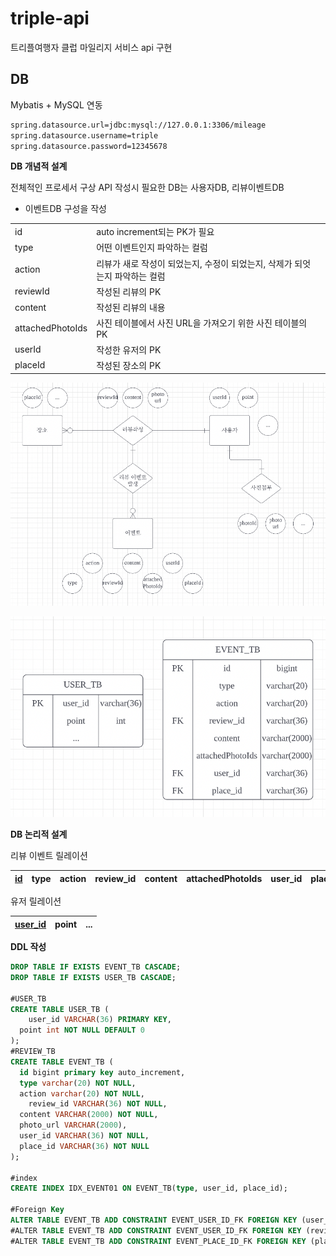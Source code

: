 # triple-api

트리플여행자 클럽 마일리지 서비스 api 구현





## DB

Mybatis + MySQL 연동

~~~xml
spring.datasource.url=jdbc:mysql://127.0.0.1:3306/mileage
spring.datasource.username=triple
spring.datasource.password=12345678
~~~



**DB 개념적 설계**

전체적인 프로세서 구상
API 작성시 필요한 DB는 사용자DB, 리뷰이벤트DB

* 이벤트DB 구성을 작성

|                  |                                                              |      |
| ---------------- | ------------------------------------------------------------ | ---- |
| id               | auto increment되는 PK가 필요                                 |      |
| type             | 어떤 이벤트인지 파악하는 컬럼                                |      |
| action           | 리뷰가 새로 작성이 되었는지, 수정이 되었는지, 삭제가 되엇는지 파악하는 컬럼 |      |
| reviewId         | 작성된 리뷰의 PK                                             |      |
| content          | 작성된 리뷰의 내용                                           |      |
| attachedPhotoIds | 사진 테이블에서 사진 URL을 가져오기 위한 사진 테이블의 PK    |      |
| userId           | 작성한 유저의 PK                                             |      |
| placeId          | 작성된 장소의 PK                                             |      |



![image-20220627004408473](README-images/image-20220627004408473.png)

![image-20220627020604836](README-images/image-20220627020604836.png)



**DB 논리적 설계**

리뷰 이벤트 릴레이션

| <u>id</u> | type | action | review_id | content | attachedPhotoIds | user_id | place_id |
| --------- | ---- | ------ | --------- | ------- | ---------------- | ------- | -------- |

유저 릴레이션

| <u>user_id</u> | point | ...  |
| -------------- | ----- | ---- |



**DDL 작성**

~~~sql
DROP TABLE IF EXISTS EVENT_TB CASCADE;
DROP TABLE IF EXISTS USER_TB CASCADE;

#USER_TB
CREATE TABLE USER_TB (
	user_id VARCHAR(36) PRIMARY KEY,
  point int NOT NULL DEFAULT 0
);
#REVIEW_TB
CREATE TABLE EVENT_TB (
  id bigint primary key auto_increment,
  type varchar(20) NOT NULL,
  action varchar(20) NOT NULL,
	review_id VARCHAR(36) NOT NULL,
  content VARCHAR(2000) NOT NULL,
  photo_url VARCHAR(2000),
  user_id VARCHAR(36) NOT NULL,
  place_id VARCHAR(36) NOT NULL
);

#index
CREATE INDEX IDX_EVENT01 ON EVENT_TB(type, user_id, place_id);

#Foreign Key
ALTER TABLE EVENT_TB ADD CONSTRAINT EVENT_USER_ID_FK FOREIGN KEY (user_id) REFERENCES USER_TB (user_id) ON DELETE CASCADE ON UPDATE CASCADE;
#ALTER TABLE EVENT_TB ADD CONSTRAINT EVENT_USER_ID_FK FOREIGN KEY (review_id) REFERENCES REVIEW_TB (review_id) ON DELETE CASCADE ON UPDATE CASCADE;
#ALTER TABLE EVENT_TB ADD CONSTRAINT EVENT_PLACE_ID_FK FOREIGN KEY (place_id) REFERENCES PLACE_TB (place_id) ON DELETE CASCADE ON UPDATE CASCADE;
~~~

